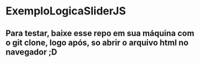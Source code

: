 # ExemploLogicaSliderJS

## Para testar, baixe esse repo em sua máquina com o git clone, logo após, so abrir o arquivo html no navegador ;D